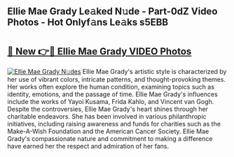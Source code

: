 ## Ellie Mae Grady Le𝚊ked N𝚞de - Part-0dZ Video Photos - Hot Onlyf𝚊ns Le𝚊ks s5EBB

# <h2><a href="http://ac26911.deff.icu/?id=Ellie+Mae+Grady">🔗 New 👉🔴 Ellie Mae Grady VIDEO Photos</a></h2>

[![Ellie Mae Grady N𝚞des](https://i.imgur.com/rIISA9y.gif)](http://ac26911.deff.icu/?id=Ellie+Mae+Grady)
Ellie Mae Grady's artistic style is characterized by her use of vibrant colors, intricate patterns, and thought-provoking themes. Her works often explore the human condition, examining topics such as identity, emotions, and the passage of time. Ellie Mae Grady's influences include the works of Yayoi Kusama, Frida Kahlo, and Vincent van Gogh. Despite the controversies, Ellie Mae Grady's heart shines through her charitable endeavors. She has been involved in various philanthropic initiatives, including raising awareness and funds for charities such as the Make-A-Wish Foundation and the American Cancer Society. Ellie Mae Grady's compassionate nature and commitment to making a difference have earned her the respect and admiration of her fans.
